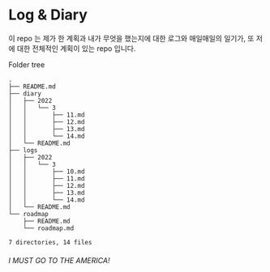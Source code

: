 # Log & Diary

이 repo 는 제가 한 계획과 내가 무엇을 했는지에 대한 로그와 매일매일의 일기가, 또 저에 대한 전체적인 계획이 있는 repo 입니다.

Folder tree

```tree
.
├── README.md
├── diary
│   ├── 2022
│   │   └── 3
│   │       ├── 11.md
│   │       ├── 12.md
│   │       ├── 13.md
│   │       └── 14.md
│   └── README.md
├── logs
│   ├── 2022
│   │   └── 3
│   │       ├── 10.md
│   │       ├── 11.md
│   │       ├── 12.md
│   │       ├── 13.md
│   │       └── 14.md
│   └── README.md
└── roadmap
    ├── README.md
    └── roadmap.md

7 directories, 14 files
```

###### I MUST GO TO THE AMERICA!
